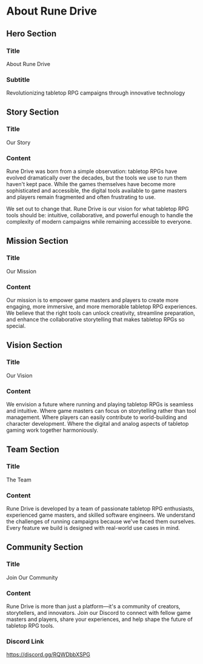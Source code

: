 # About Rune Drive

## Hero Section
### Title
About Rune Drive

### Subtitle
Revolutionizing tabletop RPG campaigns through innovative technology

## Story Section
### Title
Our Story

### Content
Rune Drive was born from a simple observation: tabletop RPGs have evolved dramatically over the decades, but the tools we use to run them haven't kept pace. While the games themselves have become more sophisticated and accessible, the digital tools available to game masters and players remain fragmented and often frustrating to use.

We set out to change that. Rune Drive is our vision for what tabletop RPG tools should be: intuitive, collaborative, and powerful enough to handle the complexity of modern campaigns while remaining accessible to everyone.

## Mission Section
### Title
Our Mission

### Content
Our mission is to empower game masters and players to create more engaging, more immersive, and more memorable tabletop RPG experiences. We believe that the right tools can unlock creativity, streamline preparation, and enhance the collaborative storytelling that makes tabletop RPGs so special.

## Vision Section
### Title
Our Vision

### Content
We envision a future where running and playing tabletop RPGs is seamless and intuitive. Where game masters can focus on storytelling rather than tool management. Where players can easily contribute to world-building and character development. Where the digital and analog aspects of tabletop gaming work together harmoniously.

## Team Section
### Title
The Team

### Content
Rune Drive is developed by a team of passionate tabletop RPG enthusiasts, experienced game masters, and skilled software engineers. We understand the challenges of running campaigns because we've faced them ourselves. Every feature we build is designed with real-world use cases in mind.

## Community Section
### Title
Join Our Community

### Content
Rune Drive is more than just a platform—it's a community of creators, storytellers, and innovators. Join our Discord to connect with fellow game masters and players, share your experiences, and help shape the future of tabletop RPG tools.

### Discord Link
https://discord.gg/RQWDbbXSPG 